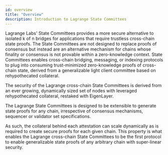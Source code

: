 ```yaml
---
id: overview
title: "Overview"
description: Introduction to Lagrange State Committees
---
```


Lagrange Labs' State Committees provides a more secure alternative to isolated k of n bridges for applications that require trustless cross-chain state proofs. The State Committees are not designed to replace proofs of consensus but instead are an alternative mechanism for chains whose finality or consensus is not provable within a zero-knowledge context. State Committees enables cross-chain bridging, messaging, or indexing protocols to plug into consuming trust-minimized zero-knowledge proofs of cross-chain state, derived from a generalizable light client committee based on rehypothecated collateral.

The security of the Lagrange cross-chain State Committees is derived from an ever growing, dynamically sized set of nodes with leveraged rehypothecated collateral, restaked with EigenLayer.

The Lagrange State Committees is designed to be extensible to generate state proofs for any chain, irrespective of consensus mechanisms, sequencer or validator set specifications.

As such, the collateral behind each attestation can scale dynamically as is required to create secure proofs for each given chain. This property is what enables the Lagrange cross-chain State Committees to be the first protocol to enable generalizable state proofs of any arbitrary chain with super-linear security.
